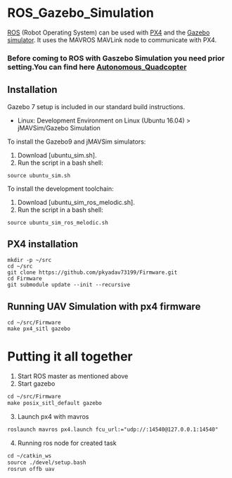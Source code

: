 # ROS_Gazebo_Simulation
[ROS](http://wiki.ros.org/ROS/Tutorials) (Robot Operating System) can be used with [PX4](https://github.com/pkyadav73199/Firmware) and the [Gazebo simulator](https://dev.px4.io/v1.9.0/en/simulation/gazebo.html). It uses the MAVROS MAVLink node to communicate with PX4.

### Before coming to ROS with Gaszebo Simulation you need prior setting.You can find here [Autonomous_Quadcopter](https://github.com/pkyadav73199/Autonomous_Quadcopter)

## Installation
Gazebo 7 setup is included in our standard build instructions.
* Linux: Development Environment on Linux (Ubuntu 16.04) > jMAVSim/Gazebo Simulation

To install the Gazebo9 and jMAVSim simulators:
1. Download [ubuntu_sim.sh].
2. Run the script in a bash shell:
```
source ubuntu_sim.sh
```
To install the development toolchain:
1. Download [ubuntu_sim_ros_melodic.sh].
2. Run the script in a bash shell:
```
source ubuntu_sim_ros_melodic.sh
```

## PX4 installation
```
mkdir -p ~/src
cd ~/src
git clone https://github.com/pkyadav73199/Firmware.git
cd Firmware
git submodule update --init --recursive
```

## Running UAV Simulation with px4 firmware
```
cd ~/src/Firmware
make px4_sitl gazebo
```
# Putting it all together 
1. Start ROS master as mentioned above
2. Start gazebo 
```markdown
cd ~/src/Firmware
make posix_sitl_default gazebo
```
3. Launch px4 with mavros
```markdown
roslaunch mavros px4.launch fcu_url:="udp://:14540@127.0.0.1:14540"
```
4. Running ros node for created task
```markdown
cd ~/catkin_ws
source ./devel/setup.bash 
rosrun offb uav
```
